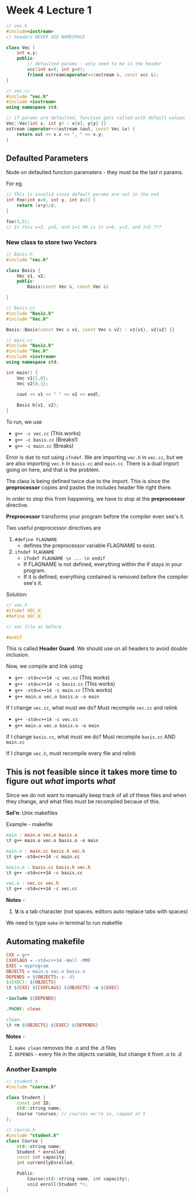 # Week 4 Lecture 1

```cpp
// vec.h
#include<iostream>
// headers NEVER USE NAMESPACE

class Vec {
    int x,y;
    public:
        // defaulted params - only need to be in the header
        vcc(int x=0, int y=0); 
        friend ostream&operator<<(ostream &, const vcc &);
}
```

```cpp
// vec.cc
#include "vec.h"
#include <iostream>
using namespace std;

// if params are defaulted, function gets called with default values
Vec::Vec(int x, int y) : x{x}, y{y} {}
ostream &operator<<(ostream &out, const Vec &v) {
    return out << v.x << ", " << v.y;
}
```

## Defaulted Parameters

Node on defaulted function paramaters - they must be the last n params.

For eg.

```cpp
// This is invalid since default params are not in the end
int Foo(int x=0, int y, int z=1) {
    return (x+y)/z;
}

foo(3,5);
// Is this x=3, y=5, and z=1 OR is it x=0, y=3, and z=5 ???
```

### New class to store two Vectors
```cpp
// Basis.h
#include "vec.h"

class Basis {
    Vec v1, v2;
    public:
        Basis(const Vec &, const Vec &)

}
```

```cpp
// Basis.cc
#include "Basis.h"
#include "Vec.h"

Basis::Basis(const Vec & v1, const Vec & v2) : v1{v1}, v2{v2} {}
```

```cpp
// main.cc
#include "Basis.h"
#include "Vec.h"
#include <iostream>
using namespace std;

int main() {
    Vec v1{1,0};
    Vec v2{0,1};

    cout << v1 << " " << v2 << endl;
    
    Basis b{v1, v2};
}
```

To run, we use 
- `g++ -c vec.cc` (This works)
- `g++ -c basis.cc` (Breaks!)
- `g++ -c main.cc` (Breaks)
 
Error is due to not using `ifndef`. We are importing `vec.h` in `vec.cc`, but we are also importing `vec.h` in `basis.cc` and `main.cc`. There is a dual import going on here, and that is the problem. 

The class is being defined twice due to the import. This is since the **preprocessor** copies and pastes the includes header file right there.

In order to stop this from happening, we have to stop at the **preprocessor** directive. 

**Preprocessor** transforms your program before the compiler even see's it.

Two useful preprocessor directives are 

1. `#define FLAGNAME`
   - defines the preprocessor variable FLAGNAME to exist.
2. `ifndef FLAGNAME`
   - ```ifndef FLAGNAME \n ... \n endif```
   - If FLAGNAME is not defined, everything within the if stays in your program.
   - If it is defined, everything contained is removed before the compiler see's it.


Solution:
```cpp
// vec.h
#ifndef VEC_H_
#define VEC_H_

// vec file as before

#endif
```

This is called **Header Guard**. We should use on all headers to avoid double inclusion.

Now, we compile and link using 
- `g++ -std=c++14 -c vec.cc` (This works)
- `g++ -std=c++14 -c basis.cc` (This works)
- `g++ -std=c++14 -c main.cc` (This works)
- `g++ main.o vec.o basis.o -o main`

If I change `vec.cc`, what must we do? Must recompile `vec.cc` and relink
- `g++ -std=c++14 -c vec.cc` 
- `g++ main.o vec.o basis.o -o main`


If I change `basis.cc`, what must we do? Must recompile `basis.cc` AND `main.cc`

If I change `vec.h`, must recompile every file and relink

## This is not feasible since it takes more time to figure out *what* imports *what*
Since we do not want to manually keep track of all of these files and when they change, and what files must be recompiled becaue of this.

**Sol'n**: Unix makefiles

Example - makefile
```makefile
main : main.o vec.o basis.o
\t g++ main.o vec.o basis.o -o main

main.o : main.cc basis.h vec.h
\t g++ -std=c++14 -c main.cc

basis.o : basis.cc basis.h vec.h
\t g++ -std=c++14 -c basis.cc

vec.o : vec.cc vec.h
\t g++ -std=c++14 -c vec.cc
```

**Notes**  -
1. **\t** is a tab character (not spaces. editors auto replace tabs with spaces)

We need to type `make` in terminal to run makefile

## Automating makefile
```makefile
CXX = g++
CXXFLAGS = -std=c++14 -Wall -MMD
EXEC = myprogram
OBJECTS = main.o vec.o basis.o
DEPENDS = ${OBJECTS:.o-.d}
${EXEC}: ${OBJECTS}
\t ${CXX} ${CXXFLAGS} ${OBJECTS} -o ${EXEC}

-include ${DEPENDS}

.PHONY: clean

clean:
\t rm ${OBJECTS} ${EXEC} ${DEPENDS}
```

**Notes**  -
1. `make clean` removes the .o and the .d files
2. `DEPENDS` - every file in the objects variable, but change it from .o to .d

### Another Example

```cpp
// student.h
#include "course.h"

class Student {
    const int ID;
    std::string name;
    Course *courses; // courses we're in, capped at 5
};
```

```cpp
// course.h
#include "student.h"
class Course {
    std::string name;
    Student * enrolled;
    const int capacity;
    int currentlyEnrolled;

    Public:
        Course(std::string name, int capacity);
        void enroll(Student *);
}

```

